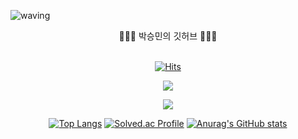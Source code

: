 ![waving](https://capsule-render.vercel.app/api?type=waving&height=300&text=SeungMin's%20GitHub&fontAlign=50&fontAlignY=40&color=gradient)

<div align = "center">
🧑🏻‍💻 박승민의 깃허브 🧑🏻‍💻 
</div>
<br>
<div align = "center">

[![Hits](https://hits.seeyoufarm.com/api/count/incr/badge.svg?url=https%3A%2F%2Fgithub.com%2Fsmpark00&count_bg=%23000000&title_bg=%23555555&icon=github.svg&icon_color=%23E7E7E7&title=GitHub&edge_flat=false)](https://hits.seeyoufarm.com)

<a href="https://velog.io/@sm_park00"><img src="https://img.shields.io/badge/Velog-3DDC84?style=flat-square&logo=Blogger&logoColor=white"/>

<a href="mailto:psm0811@kyonggi.ac.kr"><img src="https://img.shields.io/badge/Gmail-d14836?style=flat-square&logo=Gmail&logoColor=white&link=psm0811@kyonggi.ac.kr"/></a>
</div>

<div align="center">
  
[![Top Langs](https://github-readme-stats.vercel.app/api/top-langs/?username=smpark00)](https://github.com/anuraghazra/github-readme-stats)
[![Solved.ac Profile](http://mazassumnida.wtf/api/v2/generate_badge?boj=tonydragon)](https://solved.ac/tonydragon/)
[![Anurag's GitHub stats](https://github-readme-stats.vercel.app/api?username=smpark00)](https://github.com/anuraghazra/github-readme-stats)


</div>
